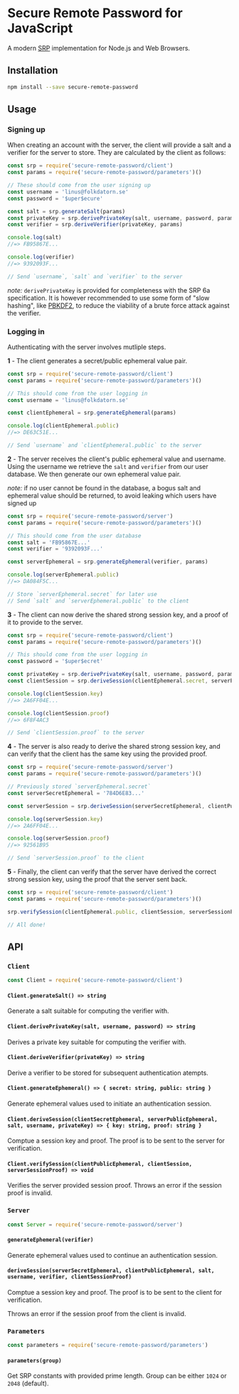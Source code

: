 # Secure Remote Password for JavaScript

A modern [SRP](http://srp.stanford.edu) implementation for Node.js and Web Browsers.

## Installation

```sh
npm install --save secure-remote-password
```

## Usage

### Signing up

When creating an account with the server, the client will provide a salt and a verifier for the server to store. They are calculated by the client as follows:

```js
const srp = require('secure-remote-password/client')
const params = require('secure-remote-password/parameters')()

// These should come from the user signing up
const username = 'linus@folkdatorn.se'
const password = '$uper$ecure'

const salt = srp.generateSalt(params)
const privateKey = srp.derivePrivateKey(salt, username, password, params)
const verifier = srp.deriveVerifier(privateKey, params)

console.log(salt)
//=> FB95867E...

console.log(verifier)
//=> 9392093F...

// Send `username`, `salt` and `verifier` to the server
```

*note:* `derivePrivateKey` is provided for completeness with the SRP 6a specification. It is however recommended to use some form of "slow hashing", like [PBKDF2](https://en.wikipedia.org/wiki/PBKDF2), to reduce the viability of a brute force attack against the verifier.

### Logging in

Authenticating with the server involves mutliple steps.

**1** - The client generates a secret/public ephemeral value pair.

```js
const srp = require('secure-remote-password/client')
const params = require('secure-remote-password/parameters')()

// This should come from the user logging in
const username = 'linus@folkdatorn.se'

const clientEphemeral = srp.generateEphemeral(params)

console.log(clientEphemeral.public)
//=> DE63C51E...

// Send `username` and `clientEphemeral.public` to the server
```

**2** - The server receives the client's public ephemeral value and username. Using the username we retrieve the `salt` and `verifier` from our user database. We then generate our own ephemeral value pair.

*note:* if no user cannot be found in the database, a bogus salt and ephemeral value should be returned, to avoid leaking which users have signed up

```js
const srp = require('secure-remote-password/server')
const params = require('secure-remote-password/parameters')()

// This should come from the user database
const salt = 'FB95867E...'
const verifier = '9392093F...'

const serverEphemeral = srp.generateEphemeral(verifier, params)

console.log(serverEphemeral.public)
//=> DA084F5C...

// Store `serverEphemeral.secret` for later use
// Send `salt` and `serverEphemeral.public` to the client
```

**3** - The client can now derive the shared strong session key, and a proof of it to provide to the server.

```js
const srp = require('secure-remote-password/client')
const params = require('secure-remote-password/parameters')()

// This should come from the user logging in
const password = '$uper$ecret'

const privateKey = srp.derivePrivateKey(salt, username, password, params)
const clientSession = srp.deriveSession(clientEphemeral.secret, serverPublicEphemeral, salt, username, privateKey, params)

console.log(clientSession.key)
//=> 2A6FF04E...

console.log(clientSession.proof)
//=> 6F8F4AC3

// Send `clientSession.proof` to the server
```

**4** - The server is also ready to derive the shared strong session key, and can verify that the client has the same key using the provided proof.

```js
const srp = require('secure-remote-password/server')
const params = require('secure-remote-password/parameters')()

// Previously stored `serverEphemeral.secret`
const serverSecretEphemeral = '784D6E83...'

const serverSession = srp.deriveSession(serverSecretEphemeral, clientPublicEphemeral, salt, username, verifier, clientSessionProof, params)

console.log(serverSession.key)
//=> 2A6FF04E...

console.log(serverSession.proof)
//=> 92561B95

// Send `serverSession.proof` to the client
```

**5** - Finally, the client can verify that the server have derived the correct strong session key, using the proof that the server sent back.

```js
const srp = require('secure-remote-password/client')
const params = require('secure-remote-password/parameters')()

srp.verifySession(clientEphemeral.public, clientSession, serverSessionProof, params)

// All done!
```

## API

### `Client`

```js
const Client = require('secure-remote-password/client')
```

#### `Client.generateSalt() => string`

Generate a salt suitable for computing the verifier with.

#### `Client.derivePrivateKey(salt, username, password) => string`

Derives a private key suitable for computing the verifier with.

#### `Client.deriveVerifier(privateKey) => string`

Derive a verifier to be stored for subsequent authentication atempts.

#### `Client.generateEphemeral() => { secret: string, public: string }`

Generate ephemeral values used to initiate an authentication session.

#### `Client.deriveSession(clientSecretEphemeral, serverPublicEphemeral, salt, username, privateKey) => { key: string, proof: string }`

Comptue a session key and proof. The proof is to be sent to the server for verification.

#### `Client.verifySession(clientPublicEphemeral, clientSession, serverSessionProof) => void`

Verifies the server provided session proof. Throws an error if the session proof is invalid.

### `Server`

```js
const Server = require('secure-remote-password/server')
```

#### `generateEphemeral(verifier)`

Generate ephemeral values used to continue an authentication session.

#### `deriveSession(serverSecretEphemeral, clientPublicEphemeral, salt, username, verifier, clientSessionProof)`

Comptue a session key and proof. The proof is to be sent to the client for verification.

Throws an error if the session proof from the client is invalid.

### `Parameters`

```js
const parameters = require('secure-remote-password/parameters')
```

#### `parameters(group)`

Get SRP constants with provided prime length. Group can be either `1024` or `2048` (default).
